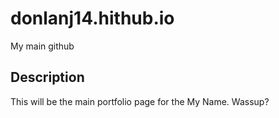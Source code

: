 # donlanj14.hithub.io
My main github
## Description
This will be the main portfolio page for the My Name. Wassup?

